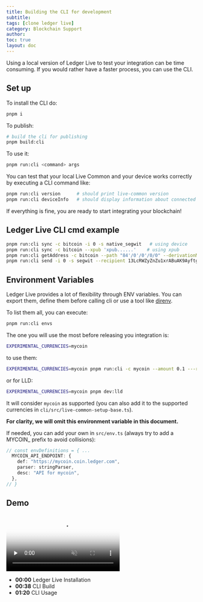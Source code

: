 ```yaml
---
title: Building the CLI for development
subtitle:
tags: [clone ledger live]
category: Blockchain Support
author:
toc: true
layout: doc
---
```


Using a local version of Ledger Live to test your integration can be time consuming. If you would rather have a faster process, you can use the CLI.

## Set up

To install the CLI do:

```sh
pnpm i
```

To publish:

```sh
# build the cli for publishing
pnpm build:cli
```

To use it:
```sh
pnpm run:cli <command> args
```

You can test that your local Live Common and your device works correctly by executing a CLI command like:

```sh
pnpm run:cli version      # should print live-common version
pnpm run:cli deviceInfo   # should display information about connected device
```

If everything is fine, you are ready to start integrating your blockchain!


## Ledger Live CLI cmd example

```sh
pnpm run:cli sync -c bitcoin -i 0 -s native_segwit   # using device
pnpm run:cli sync -c bitcoin --xpub 'xpub......'    # using xpub
pnpm run:cli getAddress -c bitcoin --path "84'/0'/0'/0/0" --derivationMode ''
pnpm run:cli send -i 0 -s segwit --recipient 13LcRWZyZnZu1xrABuAK9Ayftg4kfVs1AA --amount 0.00056 --feePerByte 5
```

## Environment Variables

Ledger Live provides a lot of flexibility through ENV variables. You can export them, define them before calling cli or use a tool like [direnv](https://direnv.net/).

To list them all, you can execute:

```sh
pnpm run:cli envs
```

The one you will use the most before releasing you integration is:

```sh
EXPERIMENTAL_CURRENCIES=mycoin
```

to use them:
```sh
EXPERIMENTAL_CURRENCIES=mycoin pnpm run:cli -c mycoin --amount 0.1 ---recipient mycoinaddr -i 0
```

or for LLD:
```sh
EXPERIMENTAL_CURRENCIES=mycoin pnpm dev:lld
```

It will consider `mycoin` as supported (you can also add it to the supported currencies in `cli/src/live-common-setup-base.ts`).

**For clarity, we will omit this environment variable in this document.**

If needed, you can add your own in `src/env.ts` (always try to add a MYCOIN\_ prefix to avoid collisions):

```ts
// const envDefinitions = { ...
  MYCOIN_API_ENDPOINT: {
    def: "https://mycoin.coin.ledger.com",
    parser: stringParser,
    desc: "API for mycoin",
  },
// }
```

## Demo

<div class="uk-text-center">
  <video controls muted preload='none' poster='../images/cli-cover.png' ><source src="../videos/CLI.mp4" type='video/mp4'></video><br>
</div>

- **00:00** Ledger Live Installation
- **00:38** CLI Build
- **01:20** CLI Usage
